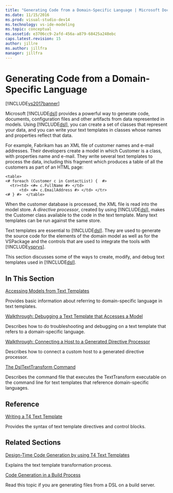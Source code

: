 ```yaml
---
title: "Generating Code from a Domain-Specific Language | Microsoft Docs"
ms.date: 11/15/2016
ms.prod: visual-studio-dev14
ms.technology: vs-ide-modeling
ms.topic: conceptual
ms.assetid: e3706cc9-2afd-456a-a879-68425a248ebc
caps.latest.revision: 15
author: jillre
ms.author: jillfra
manager: jillfra
---
```

# Generating Code from a Domain-Specific Language
[!INCLUDE[vs2017banner](../includes/vs2017banner.md)]

Microsoft [!INCLUDE[dsl](../includes/dsl-md.md)] provides a powerful way to generate code, documents, configuration files and other artifacts from data represented in models. Using [!INCLUDE[dsl](../includes/dsl-md.md)], you can create a set of classes that represent your data, and you can write your text templates in classes whose names and properties reflect that data.

 For example, Fabrikam has an XML file of customer names and e-mail addresses. Their developers create a model in which Customer is a class, with properties name and e-mail. They write several text templates to process the data, including this fragment which produces a table of all the customers as part of an HTML page:

```
<table>
<# foreach (Customer c in ContactList) {  #>
  <tr><td> <#= c.FullName #> </td>
      <td> <#= c.EmailAddress #> </td> </tr>
<# } #>  </table>
```

 When the customer database is processed, the XML file is read into the model store. A *directive processor*, created by using [!INCLUDE[dsl](../includes/dsl-md.md)], makes the Customer class available to the code in the text template. Many text templates can be run against the same store.

 Text templates are essential to [!INCLUDE[dsl](../includes/dsl-md.md)]. They are used to generate the source code for the elements of the domain model as well as for the VSPackage and the controls that are used to integrate the tools with [!INCLUDE[vsprvs](../includes/vsprvs-md.md)].

 This section discusses some of the ways to create, modify, and debug text templates used in [!INCLUDE[dsl](../includes/dsl-md.md)].

## In This Section
 [Accessing Models from Text Templates](../modeling/accessing-models-from-text-templates.md)

 Provides basic information about referring to domain-specific language in text templates.

 [Walkthrough: Debugging a Text Template that Accesses a Model](../modeling/walkthrough-debugging-a-text-template-that-accesses-a-model.md)

 Describes how to do troubleshooting and debugging on a text template that refers to a domain-specific language.

 [Walkthrough: Connecting a Host to a Generated Directive Processor](../modeling/walkthrough-connecting-a-host-to-a-generated-directive-processor.md)

 Describes how to connect a custom host to a generated directive processor.

 [The DslTextTransform Command](../modeling/the-dsltexttransform-command.md)

 Describes the command file that executes the TextTransform executable on the command line for text templates that reference domain-specific languages.

## Reference
 [Writing a T4 Text Template](../modeling/writing-a-t4-text-template.md)

 Provides the syntax of text template directives and control blocks.

## Related Sections
 [Design-Time Code Generation by using T4 Text Templates](../modeling/design-time-code-generation-by-using-t4-text-templates.md)

 Explains the text template transformation process.

 [Code Generation in a Build Process](../modeling/code-generation-in-a-build-process.md)

 Read this topic if you are generating files from a DSL on a build server.
